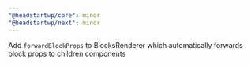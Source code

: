 ```yaml
---
"@headstartwp/core": minor
"@headstartwp/next": minor
---
```


Add `forwardBlockProps` to BlocksRenderer which automatically forwards block props to children components
